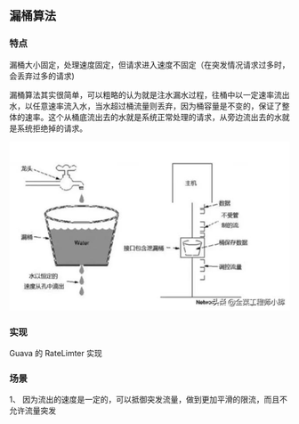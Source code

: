 ## 漏桶算法

### 特点

漏桶大小固定，处理速度固定，但请求进入速度不固定（在突发情况请求过多时，会丢弃过多的请求)

 漏桶算法其实很简单，可以粗略的认为就是注水漏水过程，往桶中以一定速率流出水，以任意速率流入水，当水超过桶流量则丢弃，因为桶容量是不变的，保证了整体的速率。这个从桶底流出去的水就是系统正常处理的请求，从旁边流出去的水就是系统拒绝掉的请求。 

 ![a81763c00a0a997401181de8535df7f2.png](assets/a81763c00a0a997401181de8535df7f2-1620385394843.png) 

### 实现

 Guava 的 RateLimter 实现

 

### 场景

1、 因为流出的速度是一定的，可以抵御突发流量，做到更加平滑的限流，而且不允许流量突发 